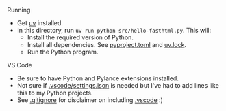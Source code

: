 Running

- Get [uv](https://github.com/astral-sh/uv?tab=readme-ov-file#installation) installed.
- In this directory, run `uv run python src/hello-fasthtml.py`. This will:
    - Install the required version of Python.
    - Install all dependencies. See [pyproject.toml](./pyproject.toml) and [uv.lock](./uv.lock).
    - Run the Python program.


VS Code

- Be sure to have Python and Pylance extensions installed.
- Not sure if [.vscode/settings.json](.vscode/settings.json) is needed but I've had to add lines like this to my Python projects.
- See [.gitignore](.gitignore) for disclaimer on including [.vscode](.vscode) :)